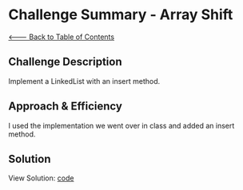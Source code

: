 # Challenge Summary - Array Shift

[<--- Back to Table of Contents](../../../README.md)

## Challenge Description

Implement a LinkedList with an insert method.

## Approach & Efficiency

I used the implementation we went over in class and added an insert method.

## Solution

View Solution: [code](./linked-list.js)
